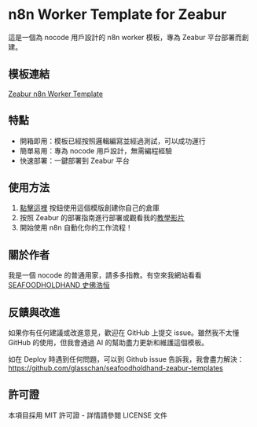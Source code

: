 # n8n Worker Template for Zeabur

這是一個為 nocode 用戶設計的 n8n worker 模板，專為 Zeabur 平台部署而創建。

## 模板連結
[Zeabur n8n Worker Template](https://seafoodholdhand.com/recommends/zeabur-n8n-w-worker-template/)

## 特點

- 開箱即用：模板已經按照邏輯編寫並經過測試，可以成功運行
- 簡單易用：專為 nocode 用戶設計，無需編程經驗
- 快速部署：一鍵部署到 Zeabur 平台

## 使用方法

1. [點擊這裡](https://seafoodholdhand.com/recommends/zeabur-n8n-w-worker-template/) 按鈕使用這個模版創建你自己的倉庫
2. 按照 Zeabur 的部署指南進行部署或觀看我的[教學影片](https://youtu.be/SmPqXcmHNag)
3. 開始使用 n8n 自動化你的工作流程！

## 關於作者

我是一個 nocode 的普通用家，請多多指教。有空來我網站看看 [SEAFOODHOLDHAND 史佛浩恒](https://seafoodholdhand.com)

## 反饋與改進

如果你有任何建議或改進意見，歡迎在 GitHub 上提交 issue。雖然我不太懂 GitHub 的使用，但我會通過 AI 的幫助盡力更新和維護這個模板。

如在 Deploy 時遇到任何問題，可以到 Github issue 告訴我，我會盡力解決：
https://github.com/glasschan/seafoodholdhand-zeabur-templates

## 許可證

本項目採用 MIT 許可證 - 詳情請參閱 LICENSE 文件
